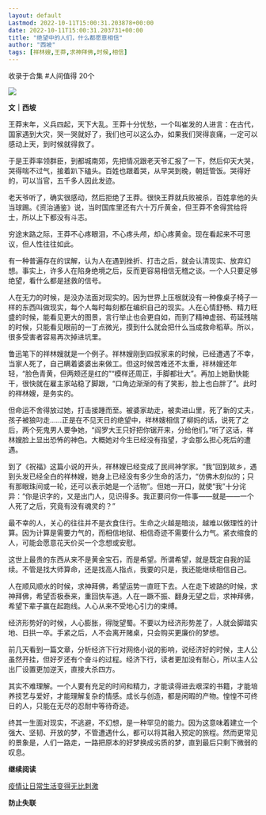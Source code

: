```yaml
---
layout: default
Lastmod: 2022-10-11T15:00:31.203878+00:00
date: 2022-10-11T15:00:31.203731+00:00
title: "绝望中的人们，什么都愿意相信"
author: "西坡"
tags: [祥林嫂,王莽,求神拜佛,时候,相信]
---
```


收录于合集 #人间值得 20个

![](https://images.weserv.nl/?url=https%3A//mmbiz.qpic.cn/mmbiz_jpg/ewQwxBMndgwUfTVvCb9ud2W7ETgxM5ToluYGlW7tkKOpkWcKzYpBGZq3HpzEcjAibHNH9yibxRmyh0dXpPVffrOg/640%3Fwx_fmt%3Djpeg)  

  

**文｜西坡**

王莽末年，义兵四起，天下大乱。王莽十分忧愁，一个叫崔发的人进言：在古代，国家遇到大灾，哭一哭就好了，我们也可以这么办，如果我们哭得哀痛，一定可以感动上天，到时候就得救了。

于是王莽率领群臣，到都城南郊，先把情况跟老天爷汇报了一下，然后仰天大哭，哭得喘不过气，接着趴下磕头。百姓也跟着哭，从早哭到晚，朝廷管饭。哭得好的，可以当官，五千多人因此发迹。

老天爷听了，确实很感动，然后拒绝了王莽。很快王莽就兵败被杀，百姓拿他的头当球踢。《资治通鉴》说，当时国库里还有六十万斤黄金，但王莽不舍得赏给将士，所以上下都没有斗志。

穷途末路之际，王莽不心疼眼泪，不心疼头颅，却心疼黄金。现在看起来不可思议，但人性往往如此。

有一种普遍存在的误解，认为人在遇到挫折、打击之后，就会认清现实、放弃幻想。事实上，许多人在陷身绝境之后，反而更容易相信无稽之谈。一个人只要足够绝望，看什么都是拯救的信号。

人在无力的时候，是没办法面对现实的。因为世界上压根就没有一种像桌子椅子一样的东西叫做现实，每个人每时每刻都在编织自己的现实。人在心情舒畅、精力旺盛的时候，能看见更大的图景，言行举止也会更自如，而到了精神虚弱、苟延残喘的时候，只能看见眼前的一丁点微光，摸到什么就会把什么当成救命稻草。所以，很多受害者容易再次掉进坑里。

鲁迅笔下的祥林嫂就是一个例子。祥林嫂刚到四叔家来的时候，已经遭遇了不幸，当家人死了，自己瞒着婆婆出来做工。但这时候苦难还不太重，祥林嫂还年轻，“脸色青黄，但两颊还是红的”“模样还周正，手脚都壮大”。再加上她勤快能干，很快就在雇主家站稳了脚跟，“口角边渐渐的有了笑影，脸上也白胖了”。此时的祥林嫂，是务实的。

但命运不舍得放过她，打击接踵而至。被婆家劫走，被卖进山里，死了新的丈夫，孩子被狼叼走……正是在不见天日的绝望中，祥林嫂相信了柳妈的话，说死了之后，两个死鬼男人要争她，“阎罗大王只好把你锯开来，分给他们。”听了这话，祥林嫂脸上显出恐怖的神色。大概她对今生已经没有指望，才会那么担心死后的遭遇。

到了《祝福》这篇小说的开头，祥林嫂已经变成了民间神学家。“我”回到故乡，遇到头发已经全白的祥林嫂，她身上已经没有多少生命的活力，“仿佛木刻似的；只有那眼珠间或一轮，还可以表示她是一个活物”。但她一开口，就使“我”十分诧异：“你是识字的，又是出门人，见识得多。我正要问你一件事——就是——一个人死了之后，究竟有没有魂灵的？”

最不幸的人，关心的往往并不是衣食住行。生命之火越是暗淡，越难以做理性的计算。因为计算是需要力气的，而相信地狱、相信奇迹不需要什么力气。紧衣缩食的人，可能会愿意花天价买一个念想或安慰。

这世上最贵的东西从来不是黄金宝石，而是希望。所谓希望，就是既定自我的延续。不管是找大师算命，还是找高人指点，我要的只是，我还能继续相信自己。

人在顺风顺水的时候，求神拜佛，希望运势一直旺下去。人在走下坡路的时候，求神拜佛，希望否极泰来，重回快车道。人在一蹶不振、翻身无望之后，求神拜佛，希望下辈子赢在起跑线。人心从来不受地心引力的束缚。

经济形势好的时候，人心膨胀，得陇望蜀。不要以为经济形势差了，人就会脚踏实地、日拱一卒。手紧之后，人不会离开赌桌，只会购买更廉价的梦想。

前几天看到一篇文章，分析经济下行对网络小说的影响，说经济好的时候，主人公虽然开挂，但好歹还有个奋斗的过程。经济下行，读者更加没有耐心，所以主人公出厂设置更加逆天，直接大杀四方。

其实不难理解。一个人要有充足的时间和精力，才能读得进去艰深的书籍，才能培养技艺与爱好，才能理解复杂的情感。成长与创造，都是闲暇的产物。惶惶不可终日的人，只能在无尽的忍耐中等待奇迹。

终其一生面对现实，不逃避，不幻想，是一种罕见的能力。因为这意味着建立一个强大、坚韧、开放的梦，不管遭遇什么，都可以将其融入预定的旅程。然而更常见的景象是，人们一路走，一路把原本的好梦换成劣质的梦，直到最后只剩下微弱的叹息。

**继续阅读**

[疫情让日常生活变得无比刺激](http://mp.weixin.qq.com/s?__biz=MzA3MTQ3MzY4Nw==&mid=2648101319&idx=2&sn=0495ebd43d39086725703d9c07362445&chksm=870f7ebfb078f7a9afeb30a5559c9060ce159cbedc0e8a2424072540c9cc967a19699771b5ec&scene=21#wechat_redirect)

**防止失联**

